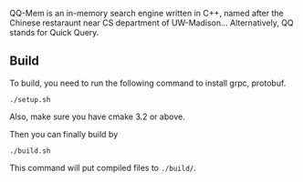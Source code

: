 QQ-Mem is an in-memory search engine written in C++, named after
the Chinese restaraunt near CS department of UW-Madison...
Alternatively, QQ stands for Quick Query.


## Build

To build, you need to run the following command to install
grpc, protobuf.

```
./setup.sh
```

Also, make sure you have cmake 3.2 or above.

Then you can finally build by 

```
./build.sh
```

This command will put compiled files to `./build/`.


